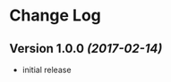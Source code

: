 Change Log
==========

Version 1.0.0 *(2017-02-14)*
----------------------------
* initial release

